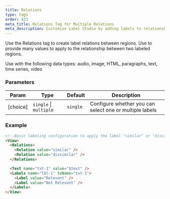 ```yaml
---
title: Relations
type: tags
order: 423
meta_title: Relations Tag for Multiple Relations
meta_description: Customize Label Studio by adding labels to relationships between labeled regions for machine learning and data science projects.
---
```


Use the Relations tag to create label relations between regions. Use to provide many values to apply to the relationship between two labeled regions.

Use with the following data types: audio, image, HTML, paragraphs, text, time series, video

### Parameters

| Param | Type | Default | Description |
| --- | --- | --- | --- |
| [choice] | <code>single</code> \| <code>multiple</code> | <code>single</code> | Configure whether you can select one or multiple labels |

### Example
```html
<!--Basic labeling configuration to apply the label "similar" or "dissimilar" to a relation identified between two labeled regions of text -->
<View>
  <Relations>
    <Relation value="similar" />
    <Relation value="dissimilar" />
  </Relations>

  <Text name="txt-1" value="$text" />
  <Labels name="lbl-1" toName="txt-1">
    <Label value="Relevant" />
    <Label value="Not Relevant" />
  </Labels>
</View>
```
